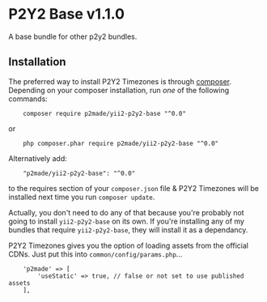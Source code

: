 P2Y2 Base v1.1.0
=========

A base bundle for other p2y2 bundles.

Installation
------------

The preferred way to install P2Y2 Timezones is through [composer](http://getcomposer.org/download/).
Depending on your composer installation, run *one* of the following commands:

```
	composer require p2made/yii2-p2y2-base "^0.0"
```

or

```
	php composer.phar require p2made/yii2-p2y2-base "^0.0"
```

Alternatively add:

```
	"p2made/yii2-p2y2-base": "^0.0"
```

to the requires section of your `composer.json` file & P2Y2 Timezones will be installed next time you run `composer update`.

Actually, you don't need to do any of that because you're probably not going to install `yii2-p2y2-base` on its own. If you're installing any of my bundles that require `yii2-p2y2-base`, they will install it as a dependancy.


P2Y2 Timezones gives you the option of loading assets from the official CDNs. Just put this into `common/config/params.php`...

```
	'p2made' => [
		'useStatic' => true, // false or not set to use published assets
	],
```


